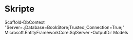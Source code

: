 # Skripte

Scaffold-DbContext "Server=.;Database=BookStore;Trusted_Connection=True;" 
Microsoft.EntityFrameworkCore.SqlServer -OutputDir Models
